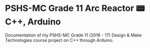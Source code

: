 # PSHS-MC Grade 11 Arc Reactor :pager: C++, Arduino

Documentation of my PSHS-MC Grade 11 (2016 - 17) Design & Make Technologies course project on C++ through Arduino.
